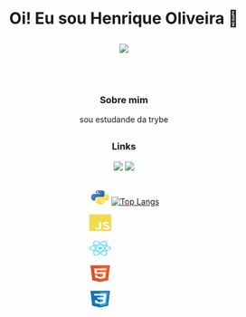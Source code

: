<h1 align="center">
  
  Oi! Eu sou Henrique Oliveira 👋
  
</h1>


<p align="center">

<img src="https://readme-typing-svg.herokuapp.com/?lines=Welcome+to++my+GitHub+Profile!">

</p>

##

<br/>

<h3 align="center">

  Sobre mim

</h3>

<p align="center"> sou estudande da trybe
 

##

<div align="center">

<h3>

  Links

</h3>

  <a href="https://www.linkedin.com/in/rick-oly/" target="_blank"><img src="https://img.shields.io/badge/-LinkedIn-%230077B5?style=for-the-badge&logo=linkedin&logoColor=white" target="_blank"></a>
  <a href = "hoa98hoa@gmail.com"><img src="https://img.shields.io/badge/Gmail-D14836?style=for-the-badge&logo=gmail&logoColor=white"></a>
</div>

##

<div align="center" style="display: flex; flex-direction: collum; justify-content: center;">
  <a href="https://github.com/pand-oly?tab=repositories">

  <div
    style="display: flex; flex-direction: column; justify-content: center; flex-wrap: wrap;"
  >
    <img align="center"  style="padding-bottom: 15px;" alt="Python" height="30" width="40" src="https://raw.githubusercontent.com/devicons/devicon/master/icons/python/python-original.svg">
    <img align="center"  style="padding-bottom: 15px;" alt="Js" height="30" width="40" src="https://raw.githubusercontent.com/devicons/devicon/master/icons/javascript/javascript-plain.svg">
    <img align="center"  style="padding-bottom: 15px;" alt="React" height="30" width="40" src="https://raw.githubusercontent.com/devicons/devicon/master/icons/react/react-original.svg">
    <img align="center"  style="padding-bottom: 15px;" alt="HTML" height="30" width="40" src="https://raw.githubusercontent.com/devicons/devicon/master/icons/html5/html5-original.svg">
    <img align="center"  style="padding-bottom: 15px;" alt="CSS" height="30" width="40" src="https://raw.githubusercontent.com/devicons/devicon/master/icons/css3/css3-original.svg">

  </div>

  [![Top Langs](https://github-readme-stats.vercel.app/api/top-langs/?username=pand-oly&theme=radical&text_color=f8d847&langs_count=20)](https://github.com/anuraghazra/github-readme-stats)

  
</div>

<!--
  
  <img height="190em" src="https://github-readme-stats.vercel.app/api?username=pand-oly&show_icons=true&theme=radical&include_all_commits=true&count_private=true&hide_rank=true"/>

-->
